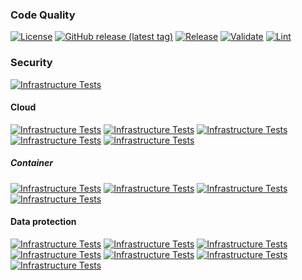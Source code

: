 ### Code Quality
[![License](https://img.shields.io/github/license/geekcell/terraform-aws-ecs-container-definition)](https://github.com/geekcell/terraform-aws-ecs-container-definition/blob/master/LICENSE)
[![GitHub release (latest tag)](https://img.shields.io/github/v/release/geekcell/terraform-aws-ecs-container-definition?logo=github&sort=semver)](https://github.com/geekcell/terraform-aws-ecs-container-definition/releases)
[![Release](https://github.com/geekcell/terraform-aws-ecs-container-definition/actions/workflows/release.yaml/badge.svg)](https://github.com/geekcell/terraform-aws-ecs-container-definition/actions/workflows/release.yaml)
[![Validate](https://github.com/geekcell/terraform-aws-ecs-container-definition/actions/workflows/validate.yaml/badge.svg)](https://github.com/geekcell/terraform-aws-ecs-container-definition/actions/workflows/validate.yaml)
[![Lint](https://github.com/geekcell/terraform-aws-ecs-container-definition/actions/workflows/linter.yaml/badge.svg)](https://github.com/geekcell/terraform-aws-ecs-container-definition/actions/workflows/linter.yaml)

### Security
[![Infrastructure Tests](https://www.bridgecrew.cloud/badges/github/geekcell/terraform-aws-ecs-container-definition/general)](https://www.bridgecrew.cloud/link/badge?vcs=github&fullRepo=geekcell%2Fterraform-aws-ecs-container-definition&benchmark=INFRASTRUCTURE+SECURITY)

#### Cloud
[![Infrastructure Tests](https://www.bridgecrew.cloud/badges/github/geekcell/terraform-aws-ecs-container-definition/cis_aws)](https://www.bridgecrew.cloud/link/badge?vcs=github&fullRepo=geekcell%2Fterraform-aws-ecs-container-definition&benchmark=CIS+AWS+V1.2)
[![Infrastructure Tests](https://www.bridgecrew.cloud/badges/github/geekcell/terraform-aws-ecs-container-definition/cis_aws_13)](https://www.bridgecrew.cloud/link/badge?vcs=github&fullRepo=geekcell%2Fterraform-aws-ecs-container-definition&benchmark=CIS+AWS+V1.3)
[![Infrastructure Tests](https://www.bridgecrew.cloud/badges/github/geekcell/terraform-aws-ecs-container-definition/cis_azure)](https://www.bridgecrew.cloud/link/badge?vcs=github&fullRepo=geekcell%2Fterraform-aws-ecs-container-definition&benchmark=CIS+AZURE+V1.1)
[![Infrastructure Tests](https://www.bridgecrew.cloud/badges/github/geekcell/terraform-aws-ecs-container-definition/cis_azure_13)](https://www.bridgecrew.cloud/link/badge?vcs=github&fullRepo=geekcell%2Fterraform-aws-ecs-container-definition&benchmark=CIS+AZURE+V1.3)
[![Infrastructure Tests](https://www.bridgecrew.cloud/badges/github/geekcell/terraform-aws-ecs-container-definition/cis_gcp)](https://www.bridgecrew.cloud/link/badge?vcs=github&fullRepo=geekcell%2Fterraform-aws-ecs-container-definition&benchmark=CIS+GCP+V1.1)

##### Container
[![Infrastructure Tests](https://www.bridgecrew.cloud/badges/github/geekcell/terraform-aws-ecs-container-definition/cis_kubernetes_16)](https://www.bridgecrew.cloud/link/badge?vcs=github&fullRepo=geekcell%2Fterraform-aws-ecs-container-definition&benchmark=CIS+KUBERNETES+V1.6)
[![Infrastructure Tests](https://www.bridgecrew.cloud/badges/github/geekcell/terraform-aws-ecs-container-definition/cis_eks_11)](https://www.bridgecrew.cloud/link/badge?vcs=github&fullRepo=geekcell%2Fterraform-aws-ecs-container-definition&benchmark=CIS+EKS+V1.1)
[![Infrastructure Tests](https://www.bridgecrew.cloud/badges/github/geekcell/terraform-aws-ecs-container-definition/cis_gke_11)](https://www.bridgecrew.cloud/link/badge?vcs=github&fullRepo=geekcell%2Fterraform-aws-ecs-container-definition&benchmark=CIS+GKE+V1.1)
[![Infrastructure Tests](https://www.bridgecrew.cloud/badges/github/geekcell/terraform-aws-ecs-container-definition/cis_kubernetes)](https://www.bridgecrew.cloud/link/badge?vcs=github&fullRepo=geekcell%2Fterraform-aws-ecs-container-definition&benchmark=CIS+KUBERNETES+V1.5)

#### Data protection
[![Infrastructure Tests](https://www.bridgecrew.cloud/badges/github/geekcell/terraform-aws-ecs-container-definition/soc2)](https://www.bridgecrew.cloud/link/badge?vcs=github&fullRepo=geekcell%2Fterraform-aws-ecs-container-definition&benchmark=SOC2)
[![Infrastructure Tests](https://www.bridgecrew.cloud/badges/github/geekcell/terraform-aws-ecs-container-definition/pci)](https://www.bridgecrew.cloud/link/badge?vcs=github&fullRepo=geekcell%2Fterraform-aws-ecs-container-definition&benchmark=PCI-DSS+V3.2)
[![Infrastructure Tests](https://www.bridgecrew.cloud/badges/github/geekcell/terraform-aws-ecs-container-definition/pci_dss_v321)](https://www.bridgecrew.cloud/link/badge?vcs=github&fullRepo=geekcell%2Fterraform-aws-ecs-container-definition&benchmark=PCI-DSS+V3.2.1)
[![Infrastructure Tests](https://www.bridgecrew.cloud/badges/github/geekcell/terraform-aws-ecs-container-definition/iso)](https://www.bridgecrew.cloud/link/badge?vcs=github&fullRepo=geekcell%2Fterraform-aws-ecs-container-definition&benchmark=ISO27001)
[![Infrastructure Tests](https://www.bridgecrew.cloud/badges/github/geekcell/terraform-aws-ecs-container-definition/nist)](https://www.bridgecrew.cloud/link/badge?vcs=github&fullRepo=geekcell%2Fterraform-aws-ecs-container-definition&benchmark=NIST-800-53)
[![Infrastructure Tests](https://www.bridgecrew.cloud/badges/github/geekcell/terraform-aws-ecs-container-definition/hipaa)](https://www.bridgecrew.cloud/link/badge?vcs=github&fullRepo=geekcell%2Fterraform-aws-ecs-container-definition&benchmark=HIPAA)
[![Infrastructure Tests](https://www.bridgecrew.cloud/badges/github/geekcell/terraform-aws-ecs-container-definition/fedramp_moderate)](https://www.bridgecrew.cloud/link/badge?vcs=github&fullRepo=geekcell%2Fterraform-aws-ecs-container-definition&benchmark=FEDRAMP+%28MODERATE%29)
